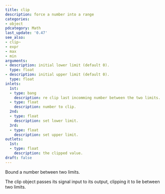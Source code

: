 ```yaml
---
title: clip
description: force a number into a range
categories:
- object
pdcategory: Math
last_update: '0.47'
see_also:
- clip~
- expr
- max
- min
arguments:
- description: initial lower limit (default 0).
  type: float
- description: initial upper limit (default 0).
  type: float
inlets:
  1st:
  - type: bang
    description: re clip last incomming number between the two limits.
  - type: float
    description: number to clip.
  2nd:
  - type: float
    description: set lower limit.
  3rd:
  - type: float
    description: set upper limit.
outlets:
  1st:
  - type: float
    description: the clipped value.
draft: false
---
```

Bound a number between two limits.

The clip object passes its signal input to its output,  clipping it to lie between two limits.
